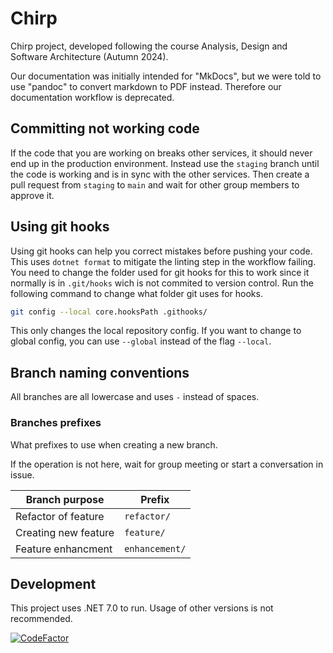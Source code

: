 # Chirp

Chirp project, developed following the course Analysis, Design and Software Architecture (Autumn 2024).

Our documentation was initially intended for "MkDocs", but we were told to use "pandoc" to convert markdown to PDF instead. Therefore our documentation workflow is deprecated.

## Committing not working code

If the code that you are working on breaks other services, it should never end up in
the production environment. Instead use the `staging` branch until the code is working
and is in sync with the other services. Then create a pull request from `staging` to `main`
and wait for other group members to approve it.

## Using git hooks

Using git hooks can help you correct mistakes before pushing your code. This uses `dotnet format`
to mitigate the linting step in the workflow failing. You need to change the folder used for git hooks
for this to work since it normally is in `.git/hooks` wich is not commited to version control. Run the
following command to change what folder git uses for hooks.

```bash
git config --local core.hooksPath .githooks/
```

This only changes the local repository config. If you want to change to global config, you can use
`--global` instead of the flag `--local`.

## Branch naming conventions

All branches are all lowercase and uses `-` instead of spaces.

### Branches prefixes

What prefixes to use when creating a new branch.

If the operation is not here, wait for group meeting or start a conversation in issue.

| Branch purpose | Prefix |
|---|---|
| Refactor of feature | `refactor/` |
| Creating new feature | `feature/`|
| Feature enhancment | `enhancement/`|

## Development

This project uses .NET 7.0 to run. Usage of other versions is not recommended.

[![CodeFactor](https://www.codefactor.io/repository/github/itu-bdsa2024-group23/chirp/badge)](https://www.codefactor.io/repository/github/itu-bdsa2024-group23/chirp)
